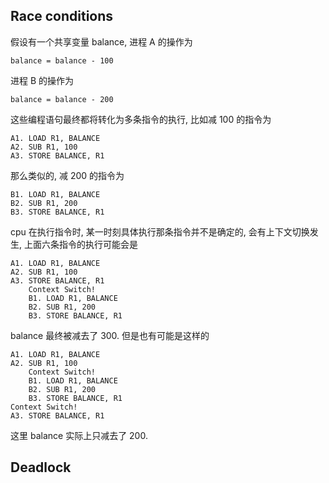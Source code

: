 ## Race conditions
假设有一个共享变量 balance, 进程 A 的操作为
```
balance = balance - 100
```
进程 B 的操作为
```
balance = balance - 200
```
这些编程语句最终都将转化为多条指令的执行, 比如减 100 的指令为
```
A1. LOAD R1, BALANCE
A2. SUB R1, 100
A3. STORE BALANCE, R1
```
那么类似的, 减 200 的指令为
```
B1. LOAD R1, BALANCE
B2. SUB R1, 200
B3. STORE BALANCE, R1
```

cpu 在执行指令时, 某一时刻具体执行那条指令并不是确定的, 会有上下文切换发生, 上面六条指令的执行可能会是
```
A1. LOAD R1, BALANCE
A2. SUB R1, 100
A3. STORE BALANCE, R1
    Context Switch!
    B1. LOAD R1, BALANCE
    B2. SUB R1, 200
    B3. STORE BALANCE, R1
```
balance 最终被减去了 300. 但是也有可能是这样的
```
A1. LOAD R1, BALANCE
A2. SUB R1, 100
    Context Switch!
    B1. LOAD R1, BALANCE
    B2. SUB R1, 200
    B3. STORE BALANCE, R1
Context Switch!
A3. STORE BALANCE, R1
```
这里 balance 实际上只减去了 200.

## Deadlock



